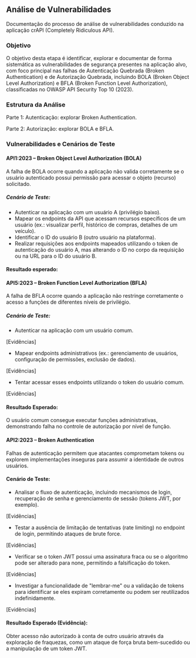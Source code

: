 ## Análise de Vulnerabilidades

Documentação do processo de análise de vulnerabilidades conduzido na aplicação crAPI (Completely Ridiculous API).

### Objetivo

O objetivo desta etapa é identificar, explorar e documentar de forma sistemática as vulnerabilidades de segurança presentes na aplicação alvo, com foco principal nas falhas de Autenticação Quebrada (Broken Authentication) e de Autorização Quebrada, incluindo BOLA (Broken Object Level Authorization) e BFLA (Broken Function Level Authorization), classificadas no OWASP API Security Top 10 (2023).

### Estrutura da Análise

Parte 1: Autenticação: explorar Broken Authentication.

Parte 2: Autorização: explorar BOLA e BFLA.

### Vulnerabilidades e Cenários de Teste
#### API1:2023 – Broken Object Level Authorization (BOLA)

A falha de BOLA ocorre quando a aplicação não valida corretamente se o usuário autenticado possui permissão para acessar o objeto (recurso) solicitado.

##### Cenário de Teste:

- Autenticar na aplicação com um usuário A (privilégio baixo).
- Mapear os endpoints da API que acessam recursos específicos de um usuário (ex.: visualizar perfil, histórico de compras, detalhes de um veículo).
- Identificar o ID do usuário B (outro usuário na plataforma).
- Realizar requisições aos endpoints mapeados utilizando o token de autenticação do usuário A, mas alterando o ID no corpo da requisição ou na URL para o ID do usuário B.

#### Resultado esperado:

#### API5:2023 – Broken Function Level Authorization (BFLA)

A falha de BFLA ocorre quando a aplicação não restringe corretamente o acesso a funções de diferentes níveis de privilégio.

##### Cenário de Teste:

- Autenticar na aplicação com um usuário comum.

[Evidências]


- Mapear endpoints administrativos (ex.: gerenciamento de usuários, configuração de permissões, exclusão de dados).

[Evidências]


- Tentar acessar esses endpoints utilizando o token do usuário comum.

[Evidências]

#### Resultado Esperado:
O usuário comum consegue executar funções administrativas, demonstrando falha no controle de autorização por nível de função.

#### API2:2023 – Broken Authentication

Falhas de autenticação permitem que atacantes comprometam tokens ou explorem implementações inseguras para assumir a identidade de outros usuários.

#### Cenário de Teste:

- Analisar o fluxo de autenticação, incluindo mecanismos de login, recuperação de senha e gerenciamento de sessão (tokens JWT, por exemplo).

[Evidências]

- Testar a ausência de limitação de tentativas (rate limiting) no endpoint de login, permitindo ataques de brute force.

[Evidências]

- Verificar se o token JWT possui uma assinatura fraca ou se o algoritmo pode ser alterado para none, permitindo a falsificação do token.

[Evidências]


- Investigar a funcionalidade de "lembrar-me" ou a validação de tokens para identificar se eles expiram corretamente ou podem ser reutilizados indefinidamente.

[Evidências]

#### Resultado Esperado (Evidência):
Obter acesso não autorizado à conta de outro usuário através da exploração de fraquezas, como um ataque de força bruta bem-sucedido ou a manipulação de um token JWT.

